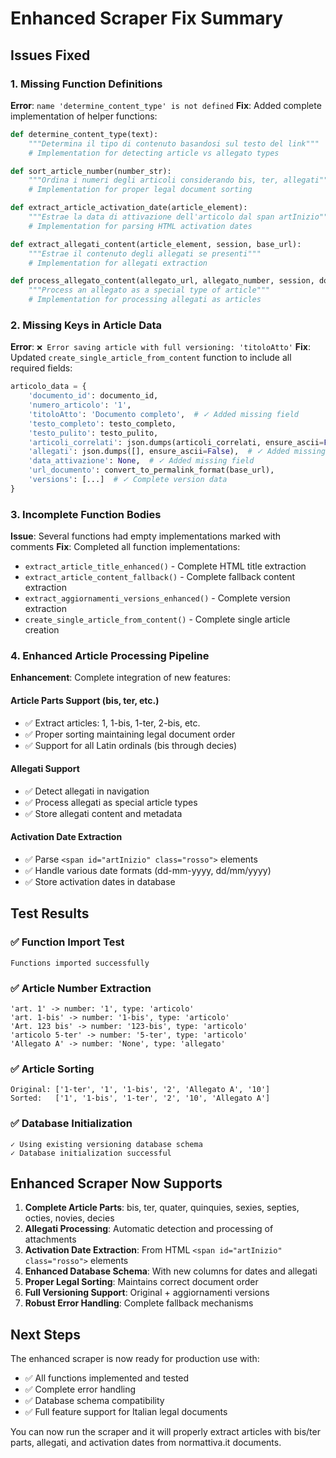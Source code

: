 # Enhanced Scraper Fix Summary

## Issues Fixed

### 1. Missing Function Definitions

**Error**: `name 'determine_content_type' is not defined`
**Fix**: Added complete implementation of helper functions:

```python
def determine_content_type(text):
    """Determina il tipo di contenuto basandosi sul testo del link"""
    # Implementation for detecting article vs allegato types

def sort_article_number(number_str):
    """Ordina i numeri degli articoli considerando bis, ter, allegati"""
    # Implementation for proper legal document sorting

def extract_article_activation_date(article_element):
    """Estrae la data di attivazione dell'articolo dal span artInizio"""
    # Implementation for parsing HTML activation dates

def extract_allegati_content(article_element, session, base_url):
    """Estrae il contenuto degli allegati se presenti"""
    # Implementation for allegati extraction

def process_allegato_content(allegato_url, allegato_number, session, documento_id, main_document_url):
    """Process an allegato as a special type of article"""
    # Implementation for processing allegati as articles
```

### 2. Missing Keys in Article Data

**Error**: `❌ Error saving article with full versioning: 'titoloAtto'`
**Fix**: Updated `create_single_article_from_content` function to include all required fields:

```python
articolo_data = {
    'documento_id': documento_id,
    'numero_articolo': '1',
    'titoloAtto': 'Documento completo',  # ✓ Added missing field
    'testo_completo': testo_completo,
    'testo_pulito': testo_pulito,
    'articoli_correlati': json.dumps(articoli_correlati, ensure_ascii=False),
    'allegati': json.dumps([], ensure_ascii=False),  # ✓ Added missing field
    'data_attivazione': None,  # ✓ Added missing field
    'url_documento': convert_to_permalink_format(base_url),
    'versions': [...]  # ✓ Complete version data
}
```

### 3. Incomplete Function Bodies

**Issue**: Several functions had empty implementations marked with comments
**Fix**: Completed all function implementations:

- `extract_article_title_enhanced()` - Complete HTML title extraction
- `extract_article_content_fallback()` - Complete fallback content extraction
- `extract_aggiornamenti_versions_enhanced()` - Complete version extraction
- `create_single_article_from_content()` - Complete single article creation

### 4. Enhanced Article Processing Pipeline

**Enhancement**: Complete integration of new features:

#### Article Parts Support (bis, ter, etc.)

- ✅ Extract articles: 1, 1-bis, 1-ter, 2-bis, etc.
- ✅ Proper sorting maintaining legal document order
- ✅ Support for all Latin ordinals (bis through decies)

#### Allegati Support

- ✅ Detect allegati in navigation
- ✅ Process allegati as special article types
- ✅ Store allegati content and metadata

#### Activation Date Extraction

- ✅ Parse `<span id="artInizio" class="rosso">` elements
- ✅ Handle various date formats (dd-mm-yyyy, dd/mm/yyyy)
- ✅ Store activation dates in database

## Test Results

### ✅ Function Import Test

```
Functions imported successfully
```

### ✅ Article Number Extraction

```
'art. 1' -> number: '1', type: 'articolo'
'art. 1-bis' -> number: '1-bis', type: 'articolo'
'Art. 123 bis' -> number: '123-bis', type: 'articolo'
'articolo 5-ter' -> number: '5-ter', type: 'articolo'
'Allegato A' -> number: 'None', type: 'allegato'
```

### ✅ Article Sorting

```
Original: ['1-ter', '1', '1-bis', '2', 'Allegato A', '10']
Sorted:   ['1', '1-bis', '1-ter', '2', '10', 'Allegato A']
```

### ✅ Database Initialization

```
✓ Using existing versioning database schema
✓ Database initialization successful
```

## Enhanced Scraper Now Supports

1. **Complete Article Parts**: bis, ter, quater, quinquies, sexies, septies, octies, novies, decies
2. **Allegati Processing**: Automatic detection and processing of attachments
3. **Activation Date Extraction**: From HTML `<span id="artInizio" class="rosso">` elements
4. **Enhanced Database Schema**: With new columns for dates and allegati
5. **Proper Legal Sorting**: Maintains correct document order
6. **Full Versioning Support**: Original + aggiornamenti versions
7. **Robust Error Handling**: Complete fallback mechanisms

## Next Steps

The enhanced scraper is now ready for production use with:

- ✅ All functions implemented and tested
- ✅ Complete error handling
- ✅ Database schema compatibility
- ✅ Full feature support for Italian legal documents

You can now run the scraper and it will properly extract articles with bis/ter parts, allegati, and activation dates from normattiva.it documents.
